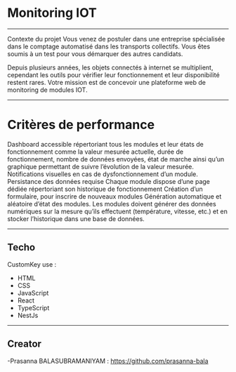 # Monitoring IOT

---

Contexte du projet
Vous venez de postuler dans une entreprise spécialisée dans le comptage automatisé dans les transports collectifs. Vous êtes soumis à un test pour vous démarquer des autres candidats.

Depuis plusieurs années, les objets connectés à internet se multiplient, cependant les outils pour vérifier leur fonctionnement et leur disponibilité restent rares. Votre mission est de concevoir une plateforme web de monitoring de modules IOT.

---

# Critères de performance

Dashboard accessible répertoriant tous les modules et leur états de fonctionnement comme la valeur mesurée actuelle, durée de fonctionnement, nombre de données envoyées, état de marche ainsi qu’un graphique permettant de suivre l’évolution de la valeur mesurée.
Notifications visuelles en cas de dysfonctionnement d’un module.
Persistance des données requise
Chaque module dispose d’une page dédiée répertoriant son historique de fonctionnement
Création d’un formulaire, pour inscrire de nouveaux modules
Génération automatique et aléatoire d’état des modules.
Les modules doivent générer des données numériques sur la mesure qu’ils effectuent (température, vitesse, etc.) et en stocker l’historique dans une base de données.

---

## Techo

CustomKey use :

- HTML
- CSS
- JavaScript
- React
- TypeScript
- NestJs

---

## Creator

-Prasanna BALASUBRAMANIYAM :
https://github.com/prasanna-bala
